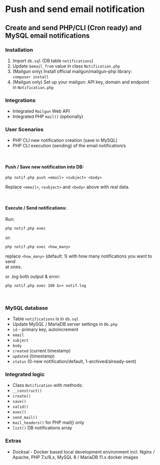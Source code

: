 # Push and send email notification

## Create and send PHP/CLI (Cron ready) and MySQL email notifications

### Installation
1. Import `db.sql` (DB table `notifications`)
2. Update `$email_from` value in class `Notification.php`
3. (Mailgun only) Install official mailgun/mailgun-php library: <br>
`composer install`
4. (Mailgun only) Set up your mailgun: API key, domain and endpoint <br>
in `Notification.php`

### Integrations
- Integrated `Mailgun` Web API
- Integrated PHP `mail()` (optionally)

### User Scenarios
- PHP CLI new notification creation (save in MySQL) 
- PHP CLI execution (sending) of the email notification/s

<br>

#### Push / Save new notification into DB:
```
php notif.php push <email> <subject> <body>
```
Replace `<email>`, `<subject>` and `<body>` above with real data.

<br>

#### Execute / Send notifications:
Run:
```
php notif.php exec
```

or:
```
php notif.php exec <how_many>
```
replace `<how_many>` (default: 1) with how many notifications you want to send <br>
at ones.

or .log both output & error:
```
php notif.php exec 100 &>> notif.log
```

<br>

### MySQL database
- Table `notifications` is in `db.sql` 
- Update MySQL / MariaDB server settings in `Db.php`
- `id` - primary key, autoincrement
- `email`
- `subject`
- `body`
- `created` (current timestamp)
- `updated` (timestamp)
- `status` (0-new notification/default, 1-archived/already-sent)

### Integrated logic
- Class `Notification` with methods:
- `__construct()`
- `create()`
- `save()`
- `valid()`
- `exec()`
- `send_mail()`
- `mail_headers()` for PHP mail() only
- `list()` DB notifications array

### Extras
- Docksal - Docker based local development environment 
incl. Nginx / Apache, PHP 7.x/8.x,  MySQL 8 / MariaDB 11.x docker images
